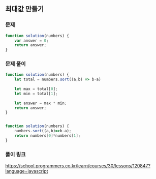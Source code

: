 ## 최대값 만들기

### 문제

```jsx
function solution(numbers) {
    var answer = 0;
    return answer;
}
```

### 문제 풀이

```jsx
function solution(numbers) {
    let total = numbers.sort((a,b) => b-a)
    
    let max = total[0];
    let min = total[1];
    
    let answer = max * min;
    return answer;
}


function solution(numbers) {
    numbers.sort((a,b)=>b-a);
    return numbers[0]*numbers[1];
}

```

### 풀이 링크

https://school.programmers.co.kr/learn/courses/30/lessons/120847?language=javascript
